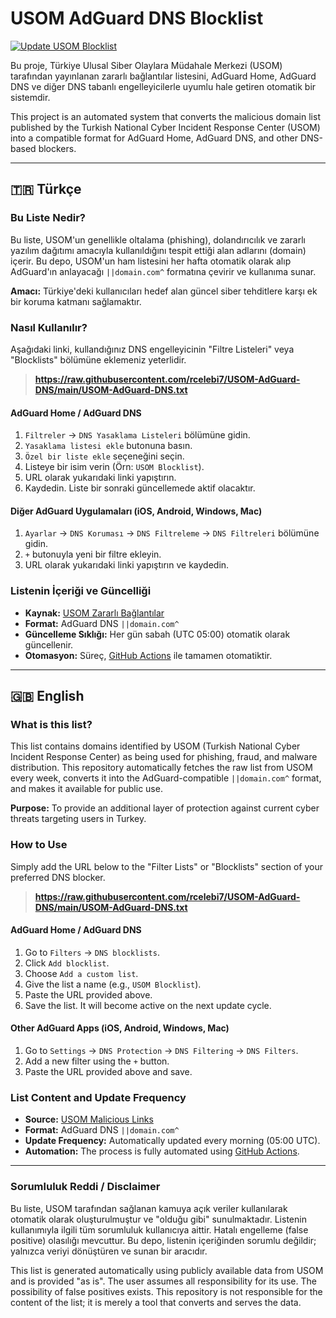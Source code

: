 # USOM AdGuard DNS Blocklist

[![Update USOM Blocklist](https://github.com/rcelebi7/USOM-AdGuard-DNS/actions/workflows/update.yml/badge.svg)](https://github.com/rcelebi7/USOM-AdGuard-DNS/actions/workflows/update.yml)

Bu proje, Türkiye Ulusal Siber Olaylara Müdahale Merkezi (USOM) tarafından yayınlanan zararlı bağlantılar listesini, AdGuard Home, AdGuard DNS ve diğer DNS tabanlı engelleyicilerle uyumlu hale getiren otomatik bir sistemdir.

This project is an automated system that converts the malicious domain list published by the Turkish National Cyber Incident Response Center (USOM) into a compatible format for AdGuard Home, AdGuard DNS, and other DNS-based blockers.

---

## 🇹🇷 Türkçe

### Bu Liste Nedir?

Bu liste, USOM'un genellikle oltalama (phishing), dolandırıcılık ve zararlı yazılım dağıtımı amacıyla kullanıldığını tespit ettiği alan adlarını (domain) içerir. Bu depo, USOM'un ham listesini her hafta otomatik olarak alıp AdGuard'ın anlayacağı `||domain.com^` formatına çevirir ve kullanıma sunar.

**Amacı:** Türkiye'deki kullanıcıları hedef alan güncel siber tehditlere karşı ek bir koruma katmanı sağlamaktır.

### Nasıl Kullanılır?

Aşağıdaki linki, kullandığınız DNS engelleyicinin "Filtre Listeleri" veya "Blocklists" bölümüne eklemeniz yeterlidir.

> **https://raw.githubusercontent.com/rcelebi7/USOM-AdGuard-DNS/main/USOM-AdGuard-DNS.txt**

#### AdGuard Home / AdGuard DNS

1.  `Filtreler` -> `DNS Yasaklama Listeleri` bölümüne gidin.
2.  `Yasaklama listesi ekle` butonuna basın.
3.  `Özel bir liste ekle` seçeneğini seçin.
4.  Listeye bir isim verin (Örn: `USOM Blocklist`).
5.  URL olarak yukarıdaki linki yapıştırın.
6.  Kaydedin. Liste bir sonraki güncellemede aktif olacaktır.

#### Diğer AdGuard Uygulamaları (iOS, Android, Windows, Mac)

1.  `Ayarlar` -> `DNS Koruması` -> `DNS Filtreleme` -> `DNS Filtreleri` bölümüne gidin.
2.  `+` butonuyla yeni bir filtre ekleyin.
3.  URL olarak yukarıdaki linki yapıştırın ve kaydedin.

### Listenin İçeriği ve Güncelliği

* **Kaynak:** [USOM Zararlı Bağlantılar](https://www.usom.gov.tr/url-list.txt)
* **Format:** AdGuard DNS `||domain.com^`
* **Güncelleme Sıklığı:** Her gün sabah (UTC 05:00) otomatik olarak güncellenir.
* **Otomasyon:** Süreç, [GitHub Actions](https://github.com/rcelebi7/USOM-AdGuard-DNS/actions) ile tamamen otomatiktir.

---

## 🇬🇧 English

### What is this list?

This list contains domains identified by USOM (Turkish National Cyber Incident Response Center) as being used for phishing, fraud, and malware distribution. This repository automatically fetches the raw list from USOM every week, converts it into the AdGuard-compatible `||domain.com^` format, and makes it available for public use.

**Purpose:** To provide an additional layer of protection against current cyber threats targeting users in Turkey.

### How to Use

Simply add the URL below to the "Filter Lists" or "Blocklists" section of your preferred DNS blocker.

> **https://raw.githubusercontent.com/rcelebi7/USOM-AdGuard-DNS/main/USOM-AdGuard-DNS.txt**

#### AdGuard Home / AdGuard DNS

1.  Go to `Filters` -> `DNS blocklists`.
2.  Click `Add blocklist`.
3.  Choose `Add a custom list`.
4.  Give the list a name (e.g., `USOM Blocklist`).
5.  Paste the URL provided above.
6.  Save the list. It will become active on the next update cycle.

#### Other AdGuard Apps (iOS, Android, Windows, Mac)

1.  Go to `Settings` -> `DNS Protection` -> `DNS Filtering` -> `DNS Filters`.
2.  Add a new filter using the `+` button.
3.  Paste the URL provided above and save.

### List Content and Update Frequency

* **Source:** [USOM Malicious Links](https://www.usom.gov.tr/url-list.txt)
* **Format:** AdGuard DNS `||domain.com^`
* **Update Frequency:** Automatically updated every morning (05:00 UTC).
* **Automation:** The process is fully automated using [GitHub Actions](https://github.com/rcelebi7/USOM-AdGuard-DNS/actions).

---

### Sorumluluk Reddi / Disclaimer

Bu liste, USOM tarafından sağlanan kamuya açık veriler kullanılarak otomatik olarak oluşturulmuştur ve "olduğu gibi" sunulmaktadır. Listenin kullanımıyla ilgili tüm sorumluluk kullanıcıya aittir. Hatalı engelleme (false positive) olasılığı mevcuttur. Bu depo, listenin içeriğinden sorumlu değildir; yalnızca veriyi dönüştüren ve sunan bir aracıdır.

This list is generated automatically using publicly available data from USOM and is provided "as is". The user assumes all responsibility for its use. The possibility of false positives exists. This repository is not responsible for the content of the list; it is merely a tool that converts and serves the data.
